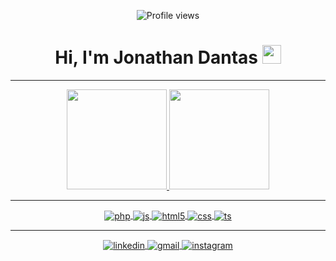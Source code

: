 <p align="center"> <img src="https://komarev.com/ghpvc/?username=JonathanDantasADS&color=yellow" alt="Profile views" /> </p>

<h1 align="center">Hi, I'm Jonathan Dantas <img src="https://raw.githubusercontent.com/kaueMarques/kaueMarques/master/hi.gif" width="30px"></h1>

 <hr/>
<div style="display: inline_block" align="center">
  <a href="https://github.com/JonathanDantasADS">
  <img height="160em" src="https://github-readme-stats.vercel.app/api?username=JonathanDantasADS&show_icons=true&theme=github_dark&include_all_commits=true&count_private=true"/>
  <img height="160em" src="https://github-readme-stats.vercel.app/api/top-langs/?username=JonathanDantasADS&layout=compact&langs_count=7&theme=github_dark"/>
</div>

<hr/>
<div style="display: inline_block" align="center">
  <img align="center" alt="php" src="https://img.shields.io/badge/PHP-777BB4?style=for-the-badge&logo=php&logoColor=white" />
  <img align="center" alt="js" src="https://img.shields.io/badge/JavaScript-F7DF1E?style=for-the-badge&logo=javascript&logoColor=black" />
  <img align="center" alt="html5" src="https://img.shields.io/badge/HTML5-E34F26?style=for-the-badge&logo=html5&logoColor=white" />
  <img align="center" alt="css" src="https://img.shields.io/badge/CSS3-1572B6?style=for-the-badge&logo=css3&logoColor=white" />
  <img align="center" alt="ts" src="https://img.shields.io/badge/TypeScript-007ACC?style=for-the-badge&logo=typescript&logoColor=white" />
</div>
  <hr/>
  
<p style="display: inline_block" align="center">
  <a href="https://linkedin.com/in/jonathan-dantas-0838a4113" target="_blank">
    <img align="center" src="https://img.shields.io/badge/-_jonathandantas-05122A?style=flat&color=blue&logo=linkedin" alt="linkedin"/>
  </a>
  <a href = "mailto:jonathandantasads@gmail.com" target="_blank">
   <img align="center" src="https://img.shields.io/badge/-_jonathandantas-05122A?style=flat&color=white&logo=gmail" alt="gmail"/>
  </a>
  <a href="https://instagram.com/_jonathandantas" target="_blank">
   <img align="center" src="https://img.shields.io/badge/-_jonathandantas-05122A?style=flat&color=1C1C1C&logo=instagram" alt="instagram"/>
  </a>
</p>
